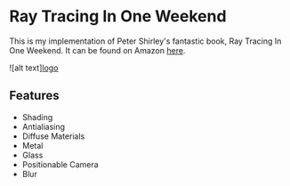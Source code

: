 # Ray Tracing In One Weekend

This is my implementation of Peter Shirley's fantastic book, Ray Tracing In One Weekend. It can be found on Amazon [here](https://www.amazon.com/Ray-Tracing-Weekend-Minibooks-Book-ebook/dp/B01B5AODD8).

![alt text][logo](https://github.com/haywyre01/raytracinginoneweekend/blob/master/render1.png "Example Render")


## Features

- Shading
- Antialiasing
- Diffuse Materials
- Metal
- Glass
- Positionable Camera
- Blur
